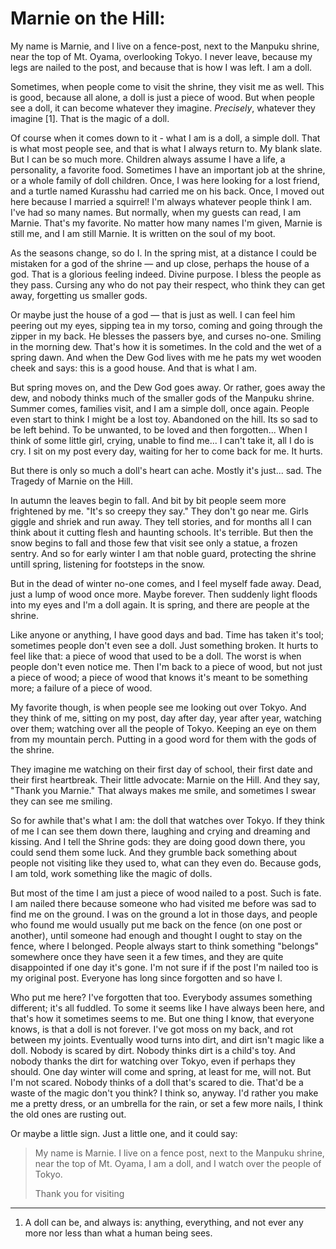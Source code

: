 # Marnie on the Hill:

My name is Marnie, and I live on a fence-post, next to the Manpuku shrine, near the top of Mt. Oyama, overlooking Tokyo. I never leave, because my legs are nailed to the post, and because that is how I was left. I am a doll.

Sometimes, when people come to visit the shrine, they visit me as well. This is good, because all alone, a doll is just a piece of wood. But when people see a doll, it can become whatever they imagine. *Precisely*, whatever they imagine [1]. That is the magic of a doll. 

Of course when it comes down to it - what I am is a doll, a simple doll. That is what most people see, and that is what I always return to. My blank slate. But I can be so much more. Children always assume I have a life, a personality, a favorite food. Sometimes I have an important job at the shrine, or a whole family of doll children. Once, I was here looking for a lost friend, and a turtle named Kurasshu had carried me on his back. Once, I moved out here because I married a squirrel! I'm always whatever people think I am. I've had so many names. But normally, when my guests can read, I am Marnie. That's my favorite. No matter how many names I'm given, Marnie is still me, and I am still Marnie. It is written on the soul of my boot. 

As the seasons change, so do I. In the spring mist, at a distance I could be mistaken for a god of the shrine — and up close, perhaps the house of a god. That is a glorious feeling indeed. Divine purpose. I bless the people as they pass. Cursing any who do not pay their respect, who think they can get away, forgetting us smaller gods. 

Or maybe just the house of a god — that is just as well. I can feel him peering out my eyes, sipping tea in my torso, coming and going through the zipper in my back. He blesses the passers bye, and curses no-one. Smiling in the morning dew. That's how it is sometimes. In the cold and the wet of a spring dawn. And when the Dew God lives with me he pats my wet wooden cheek and says: this is a good house. And that is what I am. 

But spring moves on, and the Dew God goes away. Or rather, goes away the dew, and nobody thinks much of the smaller gods of the Manpuku shrine. Summer comes, families visit, and I am a simple doll, once again. People even start to think I might be a lost toy. Abandoned on the hill. Its so sad to be left behind. To be unwanted, to be loved and then forgotten... When I think of some little girl, crying, unable to find me... I can't take it, all I do is cry. I sit on my post every day, waiting for her to come back for me. It hurts. 

But there is only so much a doll's heart can ache. Mostly it's just... sad. The Tragedy of Marnie on the Hill.

In autumn the leaves begin to fall. And bit by bit people seem more frightened by me. "It's so creepy they say." They don't go near me. Girls giggle and shriek and run away. They tell stories, and for months all I can think about it cutting flesh and haunting schools. It's terrible. But then the snow begins to fall and those few that visit see only a statue, a frozen sentry. And so for early winter I am that noble guard, protecting the shrine untill spring, listening for footsteps in the snow.

But in the dead of winter no-one comes, and I feel myself fade away. Dead, just a lump of wood once more. Maybe forever. Then suddenly light floods into my eyes and I'm a doll again. It is spring, and there are people at the shrine.

Like anyone or anything, I have good days and bad. Time has taken it's tool; sometimes people don't even see a doll. Just something broken. It hurts to feel like that: a piece of wood that used to be a doll. The worst is when people don't even notice me. Then I'm back to a piece of wood, but not just a piece of wood; a piece of wood that knows it's meant to be something more; a failure of a piece of wood.

My favorite though, is when people see me looking out over Tokyo. And they think of me, sitting on my post, day after day, year after year, watching over them; watching over all the people of Tokyo. Keeping an eye on them from my mountain perch. Putting in a good word for them with the gods of the shrine.

They imagine me watching on their first day of school, their first date and their first heartbreak. 
Their little advocate: Marnie on the Hill. And they say, "Thank you Marnie." That always makes me smile, and sometimes I swear they can see me smiling.

So for awhile that's what I am: the doll that watches over Tokyo. If they think of me I can see them down there, laughing and crying and dreaming and kissing. And I tell the Shrine gods: they are doing good down there, you could send them some luck. And they grumble back something about people not visiting like they used to, what can they even do. Because gods, I am told, work something like the magic of dolls.

But most of the time I am just a piece of wood nailed to a post. Such is fate.
I am nailed there because someone who had visited me before was sad to find me on the ground. I was on the ground a lot in those days, and people who found me would usually put me back on the fence (on one post or another), until someone had enough and thought I ought to stay on the fence, where I belonged. People always start to think something "belongs" somewhere once they have seen it a few times, and they are quite disappointed if one day it's gone. I'm not sure if if the post I'm nailed too is my original post. Everyone has long since forgotten and so have I.

Who put me here? I've forgotten that too. Everybody assumes something different; it's all fuddled. To some it seems like I have always been here, and that's how it sometimes seems to me. But one thing I know, that everyone knows, is that a doll is not forever. I've got moss on my back, and rot between my joints. Eventually wood turns into dirt, and dirt isn't magic like a doll. Nobody is scared by dirt. Nobody thinks dirt is a child's toy. And nobody thanks the dirt for watching over Tokyo, even if perhaps they should. One day winter will come and spring, at least for me, will not. But I'm not scared. Nobody thinks of a doll that's scared to die. That'd be a waste of the magic don't you think? I think so, anyway. I'd rather you make me a pretty dress, or an umbrella for the rain, or set a few more nails, I think the old ones are rusting out.

Or maybe a little sign. 
Just a little one, and it could say:

> My name is Marnie. 
> I live on a fence post, next to the Manpuku shrine, near the top of Mt. Oyama, 
> I am a doll, 
> and I watch over the people of Tokyo.
>
> Thank you for visiting

------

1. A doll can be, and always is: anything, everything, and not ever any more nor less than what a human being sees.

